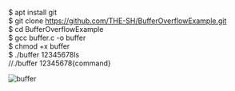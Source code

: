 $ apt install git<br>
$ git clone https://github.com/THE-SH/BufferOverflowExample.git<br>
$ cd BufferOverflowExample<br>
$ gcc buffer.c -o buffer<br>
$ chmod +x buffer<br>
$ ./buffer 12345678ls<br>
//./buffer 12345678{command}

![buffer](https://user-images.githubusercontent.com/47615360/54628713-db644280-4a54-11e9-9e62-6f34956d1dd3.png)
